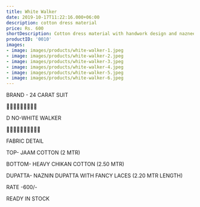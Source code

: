 ```yaml
---
title: White Walker
date: 2019-10-17T11:22:16.000+06:00
description: cotton dress material
price: Rs. 600
shortDescription: Cotton dress material with handwork design and nazneen dupatta
productID: '0010'
images:
- image: images/products/white-walker-1.jpeg 
- image: images/products/white-walker-2.jpeg
- image: images/products/white-walker-3.jpeg
- image: images/products/white-walker-4.jpeg
- image: images/products/white-walker-5.jpeg
- image: images/products/white-walker-6.jpeg
---
```

BRAND - 24 CARAT SUIT

💐💐💐💐💐💐💐💐💐

D NO-WHITE WALKER

🌷🌷🌷🌷🌷🌷🌷🌷🌷🌷

FABRIC DETAIL

TOP- JAAM COTTON (2 MTR)

BOTTOM- HEAVY CHIKAN COTTON  (2.50 MTR)

DUPATTA- NAZNIN DUPATTA WITH FANCY LACES (2.20 MTR LENGTH)

RATE -600/-

READY IN STOCK
